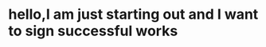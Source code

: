 <!DOCTYPE html>
<html lang="en">
  <head>
    <meta charset="UTF-8" />
    <meta http-equiv="X-UA-Compatible" content="IE=edge" />
    <meta name="viewport" content="width=device-width, initial-scale=1.0"  </head>
  <body>
    <h1>hello,I am just starting out and I want to sign successful works</h1>
  
